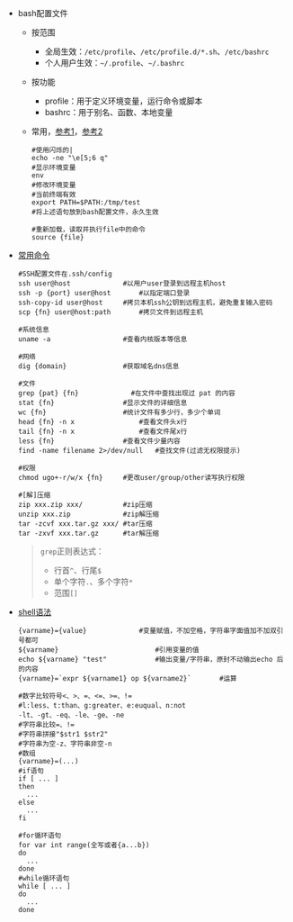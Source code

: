 * bash配置文件

  * 按范围
    * 全局生效：`/etc/profile`、`/etc/profile.d/*.sh`、`/etc/bashrc`
    * 个人用户生效：`~/.profile`、`~/.bashrc`
    
  * 按功能
    * profile：用于定义环境变量，运行命令或脚本
    * bashrc：用于别名、函数、本地变量
    
  * 常用，[参考1](https://gohom.win/2016/03/22/bash-twinkle/)，[参考2](https://zh.wikipedia.org/wiki/ANSI%E8%BD%AC%E4%B9%89%E5%BA%8F%E5%88%97)
    
    ```shell
    #使用闪烁的|
    echo -ne "\e[5;6 q"
    #显示环境变量
    env
    #修改环境变量
    #当前终端有效
    export PATH=$PATH:/tmp/test
    #将上述语句放到bash配置文件，永久生效
    
    #重新加载，读取并执行file中的命令
    source {file}
    ```
  
* [常用命令](https://github.com/skywind3000/awesome-cheatsheets/blob/master/languages/bash.sh)

  ```shell
  #SSH配置文件在.ssh/config
  ssh user@host				#以用户user登录到远程主机host
  ssh -p {port} user@host		#以指定端口登录
  ssh-copy-id user@host		#拷贝本机ssh公钥到远程主机，避免重复输入密码
  scp {fn} user@host:path		#拷贝文件到远程主机
  
  #系统信息
  uname -a					#查看内核版本等信息
  
  #网络
  dig {domain}				#获取域名dns信息
  
  #文件
  grep {pat} {fn}             #在文件中查找出现过 pat 的内容
  stat {fn}           		#显示文件的详细信息
  wc {fn}             		#统计文件有多少行，多少个单词
  head {fn} -n x				#查看文件头x行
  tail {fn} -n x				#查看文件尾x行
  less {fn}					#查看文件少量内容
  find -name filename 2>/dev/null	#查找文件(过滤无权限提示)
  
  #权限
  chmod ugo+-r/w/x {fn}		#更改user/group/other读写执行权限
  
  #[解]压缩
  zip xxx.zip xxx/			#zip压缩
  unzip xxx.zip				#zip解压缩
  tar -zcvf xxx.tar.gz xxx/	#tar压缩
  tar -zxvf xxx.tar.gz		#tar解压缩
  
  ```

  > `grep`正则表达式：
  >
  > * 行首`^`、行尾`$`
  > * 单个字符`.`、多个字符`*`
  > * 范围`[]`

* [shell语法](https://github.com/skywind3000/awesome-cheatsheets/blob/master/languages/bash.sh)

  ```shell
  {varname}={value}				#变量赋值，不加空格，字符串字面值加不加双引号都可
  ${varname}						#引用变量的值
  echo ${varname} "test"			#输出变量/字符串，原封不动输出echo 后的内容
  {varname}=`expr ${varname1} op ${varname2}`		#运算
  
  #数字比较符号<、>、=、<=、>=、!=
  #l:less、t:than、g:greater、e:euqual、n:not
  -lt、-gt、-eq、-le、-ge、-ne
  #字符串比较=、!=
  #字符串拼接"$str1 $str2"
  #字符串为空-z、字符串非空-n
  #数组
  {varname}=(...)
  #if语句
  if [ ... ]
  then
  	...
  else
  	...
  fi
  
  #for循环语句
  for var int range(全写或者{a...b})
  do
  	...
  done
  #while循环语句
  while [ ... ]
  do
  	...
  done
  ```